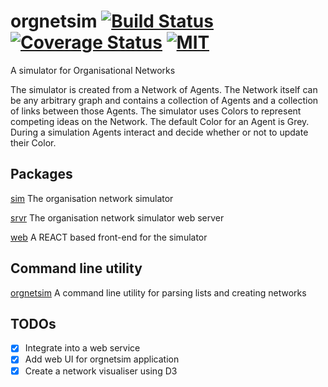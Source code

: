 # orgnetsim [![Build Status](https://travis-ci.org/codeafix/orgnetsim.svg?branch=master)](https://travis-ci.org/codeafix/orgnetsim) [![Coverage Status](http://codecov.io/github/codeafix/orgnetsim/coverage.svg?branch=master)](http://codecov.io/github/codeafix/orgnetsim?branch=master) [![MIT](https://img.shields.io/npm/l/express.svg)](https://github.com/codeafix/orgnetsim/blob/master/LICENSE)
A simulator for Organisational Networks

The simulator is created from a Network of Agents. The Network itself can be any arbitrary graph and contains a collection of Agents and a collection of links between those Agents. The simulator uses Colors to represent competing ideas on the Network. The default Color for an Agent is Grey. During a simulation Agents interact and decide whether or not to update their Color.

## Packages

[sim](sim/README.md) The organisation network simulator

[srvr](srvr/README.md) The organisation network simulator web server

[web](web/README.md) A REACT based front-end for the simulator

## Command line utility

[orgnetsim](orgnetsim/README.md) A command line utility for parsing lists and creating networks

## TODOs
- [X] Integrate into a web service
- [X] Add web UI for orgnetsim application
- [X] Create a network visualiser using D3
